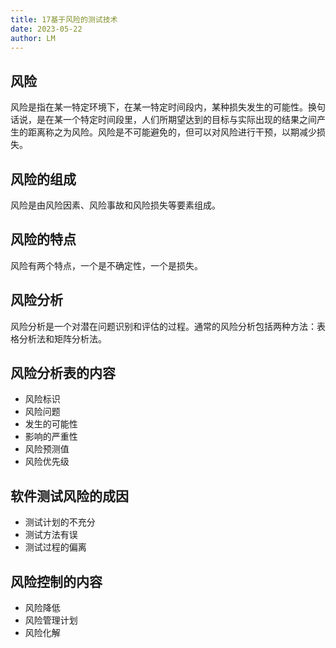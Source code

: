 ```yaml
---
title: 17基于风险的测试技术
date: 2023-05-22
author: LM
---
```


## 风险

风险是指在某一特定环境下，在某一特定时间段内，某种损失发生的可能性。换句话说，是在某一个特定时间段里，人们所期望达到的目标与实际出现的结果之间产生的距离称之为风险。风险是不可能避免的，但可以对风险进行干预，以期减少损失。

## 风险的组成

风险是由风险因素、风险事故和风险损失等要素组成。

## 风险的特点

风险有两个特点，一个是不确定性，一个是损失。

## 风险分析

风险分析是一个对潜在问题识别和评估的过程。通常的风险分析包括两种方法：表格分析法和矩阵分析法。

## 风险分析表的内容

- 风险标识
- 风险问题
- 发生的可能性
- 影响的严重性
- 风险预测值
- 风险优先级

## 软件测试风险的成因

- 测试计划的不充分
- 测试方法有误
- 测试过程的偏离

## 风险控制的内容

- 风险降低
- 风险管理计划
- 风险化解